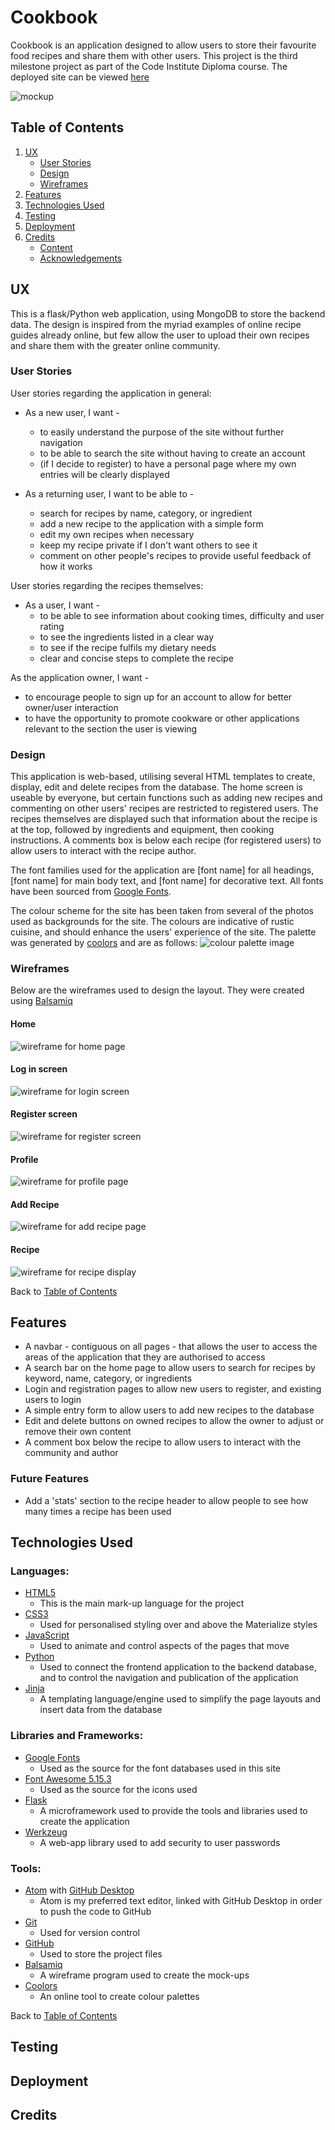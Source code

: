 # Cookbook

Cookbook is an application designed to allow users to store their favourite food recipes and share them with other users. This project is the third milestone project as part of the Code Institute Diploma course. The deployed site can be viewed [here](#)

![mockup](#)

## Table of Contents
1. [UX](#ux)
    - [User Stories](#user-stories)
    - [Design](#design)
    - [Wireframes](#wireframes)
2. [Features](#features)
3. [Technologies Used](#technologies-used)
4. [Testing](#testing)
5. [Deployment](#deployment)
6. [Credits](#credits)
    - [Content](#content)
    - [Acknowledgements](#acknowledgements)

## UX
This is a flask/Python web application, using MongoDB to store the backend data. The design is inspired from the myriad examples of online recipe guides already online, but few allow the user to upload their own recipes and share them with the greater online community.

### User Stories
User stories regarding the application in general:
  - As a new user, I want -
    - to easily understand the purpose of the site without further navigation
    - to be able to search the site without having to create an account
    - (if I decide to register) to have a personal page where my own entries will be clearly displayed

  - As a returning user, I want to be able to -
    - search for recipes by name, category, or ingredient
    - add a new recipe to the application with a simple form
    - edit my own recipes when necessary
    - keep my recipe private if I don't want others to see it
    - comment on other people's recipes to provide useful feedback of how it works

User stories regarding the recipes themselves:
  - As a user, I want -
    - to be able to see information about cooking times, difficulty and user rating
    - to see the ingredients listed in a clear way
    - to see if the recipe fulfils my dietary needs
    - clear and concise steps to complete the recipe

As the application owner, I want -
  - to encourage people to sign up for an account to allow for better owner/user interaction
  - to have the opportunity to promote cookware or other applications relevant to the section the user is viewing

### Design
This application is web-based, utilising several HTML templates to create, display, edit and delete recipes from the database. The home screen is useable by everyone, but certain functions such as adding new recipes and commenting on other users' recipes are restricted to registered users.
The recipes themselves are displayed such that information about the recipe is at the top, followed by ingredients and equipment, then cooking instructions. A comments box is below each recipe (for registered users) to allow users to interact with the recipe author.

The font families used for the application are [font name] for all headings, [font name] for main body text, and [font name] for decorative text. All fonts have been sourced from [Google Fonts](https://fonts.google.com/).

The colour scheme for the site has been taken from several of the photos used as backgrounds for the site. The colours are indicative of rustic cuisine, and should enhance the users' experience of the site. The palette was generated by [coolors](https://coolors.co/) and are as follows:
![colour palette image](static/img/colour-palette.png)

### Wireframes
Below are the wireframes used to design the layout. They were created using [Balsamiq](https://balsamiq.com/)
#### Home
![wireframe for home page](static/img/home.png)
#### Log in screen
![wireframe for login screen](static/img/log-in.png)
#### Register screen
![wireframe for register screen](static/img/register.png)
#### Profile
![wireframe for profile page](static/img/profile.png)
#### Add Recipe
![wireframe for add recipe page](static/img/add-recipe1.png)
#### Recipe
![wireframe for recipe display](static/img/recipe.png)

Back to [Table of Contents](#table-of-contents)

## Features
- A navbar - contiguous on all pages - that allows the user to access the areas of the application that they are authorised to access
- A search bar on the home page to allow users to search for recipes by keyword, name, category, or ingredients
- Login and registration pages to allow new users to register, and existing users to login
- A simple entry form to allow users to add new recipes to the database
- Edit and delete buttons on owned recipes to allow the owner to adjust or remove their own content
- A comment box below the recipe to allow users to interact with the community and author

### Future Features
- Add a 'stats' section to the recipe header to allow people to see how many times a recipe has been used

## Technologies Used
### Languages:
  - [HTML5](https://en.wikipedia.org/wiki/HTML5)
    - This is the main mark-up language for the project
  - [CSS3](https://en.wikipedia.org/wiki/CSS)
    - Used for personalised styling over and above the Materialize styles
  - [JavaScript](https://en.wikipedia.org/wiki/JavaScript)
    - Used to animate and control aspects of the pages that move
  - [Python](https://www.python.org/)
    - Used to connect the frontend application to the backend database, and to control the navigation and publication of the application
  - [Jinja](https://jinja.palletsprojects.com/en/3.0.x/)
    - A templating language/engine used to simplify the page layouts and insert data from the database

### Libraries and Frameworks:
  - [Google Fonts](https://fonts.google.com/)
    - Used as the source for the font databases used in this site
  - [Font Awesome 5.15.3](https://fontawesome.com/)
    - Used as the source for the icons used
  - [Flask](https://flask.palletsprojects.com/en/2.0.x/)
    - A microframework used to provide the tools and libraries used to create the application
  - [Werkzeug](https://werkzeug.palletsprojects.com/en/2.0.x/)
    - A web-app library used to add security to user passwords

### Tools:
  - [Atom](https://atom.io/) with [GitHub Desktop](https://desktop.github.com/)
    - Atom is my preferred text editor, linked with GitHub Desktop in order to push the code to GitHub
  - [Git](https://git-scm.com/)
    - Used for version control
  - [GitHub](https://github.com/)
    - Used to store the project files
  - [Balsamiq](https://balsamiq.com/)
    - A wireframe program used to create the mock-ups
  - [Coolors](https://coolors.co/)
    - An online tool to create colour palettes

Back to [Table of Contents](#table-of-contents)

## Testing

## Deployment

## Credits
